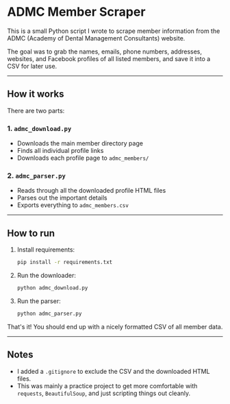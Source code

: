 # ADMC Member Scraper

This is a small Python script I wrote to scrape member information from the ADMC (Academy of Dental Management Consultants) website.

The goal was to grab the names, emails, phone numbers, addresses, websites, and Facebook profiles of all listed members, and save it into a CSV for later use.

---

## How it works

There are two parts:

### 1. `admc_download.py`
- Downloads the main member directory page
- Finds all individual profile links
- Downloads each profile page to `admc_members/`

### 2. `admc_parser.py`
- Reads through all the downloaded profile HTML files
- Parses out the important details
- Exports everything to `admc_members.csv`

---

## How to run

1. Install requirements:
   ```bash
   pip install -r requirements.txt
   ```

2. Run the downloader:
   ```bash
   python admc_download.py
   ```

3. Run the parser:
   ```bash
   python admc_parser.py
   ```

That's it! You should end up with a nicely formatted CSV of all member data.

---

## Notes

- I added a `.gitignore` to exclude the CSV and the downloaded HTML files.
- This was mainly a practice project to get more comfortable with `requests`, `BeautifulSoup`, and just scripting things out cleanly.
